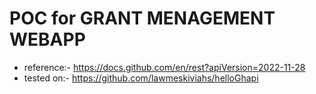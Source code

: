 # POC for GRANT MENAGEMENT WEBAPP
- reference:- https://docs.github.com/en/rest?apiVersion=2022-11-28
- tested on:- https://github.com/lawmeskiviahs/helloGhapi